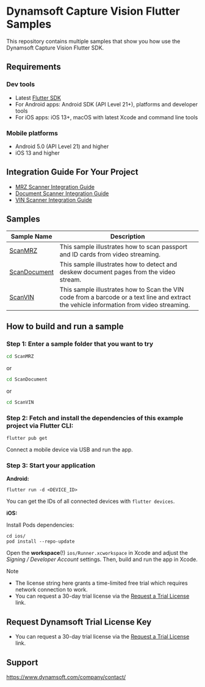 # Dynamsoft Capture Vision Flutter Samples

This repository contains multiple samples that show you how use the Dynamsoft Capture Vision Flutter SDK.

## Requirements

### Dev tools

* Latest [Flutter SDK](https://flutter.dev/)
* For Android apps: Android SDK (API Level 21+), platforms and developer tools
* For iOS apps: iOS 13+, macOS with latest Xcode and command line tools

### Mobile platforms

* Android 5.0 (API Level 21) and higher
* iOS 13 and higher

## Integration Guide For Your Project

- [MRZ Scanner Integration Guide](./guide-scan-mrz.md)
- [Document Scanner Integration Guide](./guide-scan-document.md)
- [VIN Scanner Integration Guide](./guide-scan-vin.md)

## Samples

| Sample Name                  | Description                                                                                                                              |
|------------------------------|------------------------------------------------------------------------------------------------------------------------------------------|
| [ScanMRZ](ScanMRZ)           | This sample illustrates how to scan passport and ID cards from video streaming.                                                          |
| [ScanDocument](ScanDocument) | This sample illustrates how to detect and deskew document pages from the video stream.                                                   |
| [ScanVIN](ScanVIN)           | This sample illustrates how to Scan the VIN code from a barcode or a text line and extract the vehicle information from video streaming. |

## How to build and run a sample

### Step 1: Enter a sample folder that you want to try

```bash
cd ScanMRZ
```
or
```bash
cd ScanDocument
```
or
```bash
cd ScanVIN
```

### Step 2: Fetch and install the dependencies of this example project via Flutter CLI:

```
flutter pub get
```

Connect a mobile device via USB and run the app.

### Step 3: Start your application

**Android:**

```
flutter run -d <DEVICE_ID>
```

You can get the IDs of all connected devices with `flutter devices`.

**iOS:**

Install Pods dependencies:

```
cd ios/
pod install --repo-update
```

Open the **workspace**(!) `ios/Runner.xcworkspace` in Xcode and adjust the *Signing / Developer Account* settings. Then, build and run the app in Xcode.

> [!NOTE]
>- The license string here grants a time-limited free trial which requires network connection to work.
>- You can request a 30-day trial license via the [Request a Trial License](https://www.dynamsoft.com/customer/license/trialLicense?product=dcv&utm_source=guide&package=mobile) link.

## Request Dynamsoft Trial License Key

- You can request a 30-day trial license via the [Request a Trial License](https://www.dynamsoft.com/customer/license/trialLicense?product=dcv&utm_source=github&package=mobile) link.

## Support

https://www.dynamsoft.com/company/contact/
